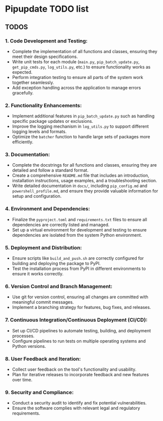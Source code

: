 # Pipupdate TODO list

## TODOS

### 1. **Code Development and Testing:**

- Complete the implementation of all functions and classes, ensuring they meet their design specifications.
- Write unit tests for each module (`main.py`, `pip_batch_update.py`, `get_pip_cmds.py`, `log_utils.py`, etc.) to ensure functionality works as expected.
- Perform integration testing to ensure all parts of the system work together seamlessly.
- Add exception handling across the application to manage errors gracefully.

### 2. **Functionality Enhancements:**

- Implement additional features in `pip_batch_update.py` such as handling specific package updates or exclusions.
- Improve the logging mechanism in `log_utils.py` to support different logging levels and formats.
- Optimize the `batcher` function to handle large sets of packages more efficiently.

### 3. **Documentation:**

- Complete the docstrings for all functions and classes, ensuring they are detailed and follow a standard format.
- Create a comprehensive `README.md` file that includes an introduction, installation instructions, usage examples, and a troubleshooting section.
- Write detailed documentation in `docs/`, including `pip_config.md` and `powershell_profile.md`, and ensure they provide valuable information for setup and configuration.

### 4. **Environment and Dependencies:**

- Finalize the `pyproject.toml` and `requirements.txt` files to ensure all dependencies are correctly listed and managed.
- Set up a virtual environment for development and testing to ensure dependencies are isolated from the system Python environment.

### 5. **Deployment and Distribution:**

- Ensure scripts like `build_and_push.sh` are correctly configured for building and deploying the package to PyPI.
- Test the installation process from PyPI in different environments to ensure it works correctly.

### 6. **Version Control and Branch Management:**

- Use git for version control, ensuring all changes are committed with meaningful commit messages.
- Implement a branching strategy for features, bug fixes, and releases.

### 7. **Continuous Integration/Continuous Deployment (CI/CD):**

- Set up CI/CD pipelines to automate testing, building, and deployment processes.
- Configure pipelines to run tests on multiple operating systems and Python versions.

### 8. **User Feedback and Iteration:**

- Collect user feedback on the tool's functionality and usability.
- Plan for iterative releases to incorporate feedback and new features over time.

### 9. **Security and Compliance:**

- Conduct a security audit to identify and fix potential vulnerabilities.
- Ensure the software complies with relevant legal and regulatory requirements.
